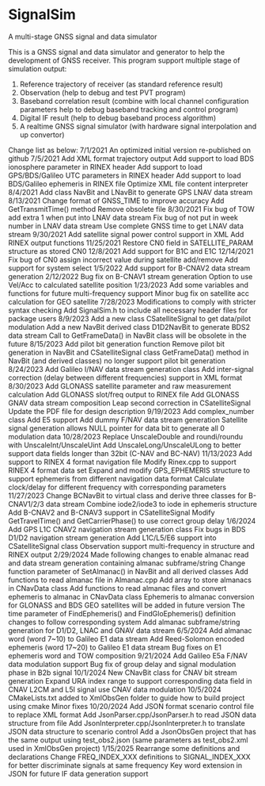 # SignalSim
 A multi-stage GNSS signal and data simulator

This is a GNSS signal and data simulator and generator to help the development of GNSS receiver.
This program support multiple stage of simulation output:
1. Reference trajectory of receiver (as standard reference result)
2. Observation (help to debug and test PVT program)
3. Baseband correlation result (combine with local channel configuration parameters help to debug baseband tracking and control program)
4. Digital IF result (help to debug baseband process algorithm)
5. A realtime GNSS signal simulator (with hardware signal interpolation and up convertor)

Change list as below:
7/1/2021
	An optimized initial version re-published on github
7/5/2021
	Add XML format trajectory output
	Add support to load BDS ionosphere parameter in RINEX header
	Add support to load GPS/BDS/Galileo UTC parameters in RINEX header
	Add support to load BDS/Galileo ephemeris in RINEX file
	Optimize XML file content interpreter
8/4/2021
	Add class NavBit and LNavBit to generate GPS LNAV data stream
8/13/2021
	Change format of GNSS_TIME to improve accuracy
	Add GetTransmitTime() method
	Remove obsolete file
8/30/2021
	Fix bug of TOW add extra 1 when put into LNAV data stream
	Fix bug of not put in week number in LNAV data stream
	Use complete GNSS time to get LNAV data stream
9/30/2021
	Add satellite signal power control support in XML
	Add RINEX output functions
11/25/2021
	Restore CN0 field in SATELLITE_PARAM structure as stored CN0
12/8/2021
	Add support for B1C and E1C
12/14/2021
	Fix bug of CN0 assign incorrect value during satellite add/remove
	Add support for system select
1/5/2022
	Add support for B-CNAV2 data stream generation
2/12/2022
	Bug fix on B-CNAV1 stream generation
	Option to use Vel/Acc to calculated satellite position
1/23/2023
	Add some variables and functions for future multi-frequency support
	Minor bug fix on satellite acc calculation for GEO satellite
7/28/2023
	Modifications to comply with stricter syntax checking
	Add SignalSim.h to include all necessary header files for package users
8/9/2023
	Add a new class CSatelliteSignal to get data/pilot modulation
	Add a new NavBit derived class D1D2NavBit to generate BDS2 data stream
	Call to GetFrameData() in NavBit class will be obsolete in the future
8/15/2023
	Add pilot bit generation function
	Remove pilot bit generation in NavBit and CSatelliteSignal class
	GetFrameData() method in NavBit (and derived classes) no longer support pilot bit generation
8/24/2023
	Add Galileo I/NAV data stream generation class
	Add inter-signal correction (delay between different frequencies) support in XML format
8/30/2023
	Add GLONASS satellite parameter and raw measurement calculation
	Add GLONASS slot/freq output to RINEX file
	Add GLONASS GNAV data stream composition
	Leap second correction in CSatelliteSignal
	Update the PDF file for design description
9/19/2023
	Add complex_number class
	Add E5 support
	Add dummy F/NAV data stream generation
	Satellite signal generation allows NULL pointer for data bit to generate all 0 modulation data
10/28/2023
	Replace UnscaleDouble and roundi/roundu with UnscaleInt/UnscaleUint
	Add UnscaleLong/UnscaleULong to better support data fields longer than 32bit (C-NAV and BC-NAV)
11/13/2023
	Add support to RINEX 4 format navigation file
	Modify Rinex.cpp to support RINEX 4 format data set
	Expand and modify GPS_EPHEMERIS structure to support ephemeris from different navigation data format
	Calculate clock/delay for different frequency with corresponding parameters
11/27/2023
	Change BCNavBit to virtual class and derive three classes for B-CNAV1/2/3 data stream
	Combine iode2/iode3 to iode in ephemeris structure
	Add B-CNAV2 and B-CNAV3 support in CSatelliteSignal
	Modify GetTravelTime() and GetCarrierPhase() to use correct group delay
1/6/2024
	Add GPS L1C CNAV2 navigation stream generation class
	Fix bugs in BDS D1/D2 navigation stream generation
	Add L1C/L5/E6 support into CSatelliteSignal class
	Observation support multi-frequency in structure and RINEX output
2/29/2024
	Made following changes to enable almanac read and data stream generation containing almanac subframe/string
	Change function parameter of SetAlmanac() in NavBit and all derived classes
	Add functions to read almanac file in Almanac.cpp
	Add array to store almanacs in CNavData class
	Add functions to read almanac files and convert ephemeris to almanac in CNavData class
	Ephemeris to almanac conversion for GLONASS and BDS GEO satellites will be added in future version
	The time parameter of FindEphemeris() and FindGloEphemeris() definition changes to follow corresponding system
	Add almanac subframe/string generation for D1/D2, LNAC and GNAV data stream
6/5/2024
	Add almanac word (word 7~10) to Galileo E1 data stream
	Add Reed-Solomon encoded ephemeris (word 17~20) to Galileo E1 data stream
	Bug fixes on E1 ephemeris word and TOW composition
9/21/2024
	Add Galileo E5a F/NAV data modulation support
	Bug fix of group delay and signal modulation phase in B2b signal
10/1/2024
	New CNavBit class for CNAV bit stream generation
	Expand URA index range to support corresponding data field in CNAV
	L2CM and L5I signal use CNAV data modulation
10/5/2024
	CMakeLists.txt added to XmlObsGen folder to guide how to build project using cmake
	Minor fixes
10/20/2024
	Add JSON format scenario control file to replace XML format
	Add JsonParser.cpp/JsonParser.h to read JSON data structure from file
	Add JsonInterpreter.cpp/JsonInterpreter.h to translate JSON data structure to scenario control
	Add a JsonObsGen project that has the same output using test_obs2.json (same parameters as test_obs2.xml used in XmlObsGen project)
1/15/2025
	Rearrange some definitions and declarations
	Change FREQ_INDEX_XXX definitions to SIGNAL_INDEX_XXX for better discriminate signals at same frequency
	Key word extension in JSON for future IF data generation support
